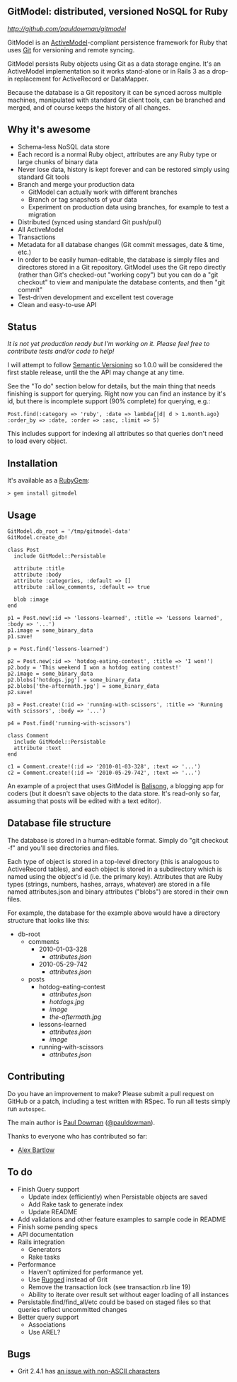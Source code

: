 GitModel: distributed, versioned NoSQL for Ruby
---------------------------------------------------

_http://github.com/pauldowman/gitmodel_

GitModel is an
[ActiveModel](http://yehudakatz.com/2010/01/10/activemodel-make-any-ruby-object-feel-like-activerecord/)-compliant
persistence framework for Ruby that uses [Git](http://git-scm.com/) for
versioning and remote syncing.

GitModel persists Ruby objects using Git as a data storage engine. It's an
ActiveModel implementation so it works stand-alone or in Rails 3 as a drop-in
replacement for ActiveRecord or DataMapper. 

Because the database is a Git repository it can be synced across multiple
machines, manipulated with standard Git client tools, can be branched and
merged, and of course keeps the history of all changes.


Why it's awesome
----------------

* Schema-less NoSQL data store
* Each record is a normal Ruby object, attributes are any Ruby type or large
  chunks of binary data
* Never lose data, history is kept forever and can be restored simply using
  standard Git tools
* Branch and merge your production data 
  * GitModel can actually work with different branches
  * Branch or tag snapshots of your data
  * Experiment on production data using branches, for example to test a
    migration
* Distributed (synced using standard Git push/pull)
* All ActiveModel 
* Transactions
* Metadata for all database changes (Git commit messages, date & time, etc.)
* In order to be easily human-editable, the database is simply files and
  directores stored in a Git repository.  GitModel uses the Git repo directly
  (rather than Git's checked-out "working copy") but you can do a "git
  checkout" to view and manipulate the database contents, and then "git commit"
* Test-driven development and excellent test coverage
* Clean and easy-to-use API


Status
------

_It is not yet production ready but I'm working on it. Please feel free to
contribute tests and/or code to help!_

I will attempt to follow [Semantic Versioning](http://semver.org/) so 1.0.0
will be considered the first stable release, until the the API may change at
any time.

See the "To do" section below for details, but the main thing that needs
finishing is support for querying. Right now you can find an instance by it's
id, but there is incomplete support (90% complete) for querying, e.g.:

    Post.find(:category => 'ruby', :date => lambda{|d| d > 1.month.ago} :order_by => :date, :order => :asc, :limit => 5)

This includes support for indexing all attributes so that queries don't need to
load every object.


Installation
------------

It's available as a [RubyGem](https://rubygems.org/gems/gitmodel):

    > gem install gitmodel


Usage
-----

    GitModel.db_root = '/tmp/gitmodel-data'
    GitModel.create_db!

    class Post
      include GitModel::Persistable

      attribute :title
      attribute :body
      attribute :categories, :default => []
      attribute :allow_comments, :default => true

      blob :image
    end

    p1 = Post.new(:id => 'lessons-learned', :title => 'Lessons learned', :body => '...')
    p1.image = some_binary_data
    p1.save!

    p = Post.find('lessons-learned')

    p2 = Post.new(:id => 'hotdog-eating-contest', :title => 'I won!')
    p2.body = 'This weekend I won a hotdog eating contest!'
    p2.image = some_binary_data
    p2.blobs['hotdogs.jpg'] = some_binary_data
    p2.blobs['the-aftermath.jpg'] = some_binary_data
    p2.save!

    p3 = Post.create!(:id => 'running-with-scissors', :title => 'Running with scissors', :body => '...')

    p4 = Post.find('running-with-scissors')

    class Comment
      include GitModel::Persistable
      attribute :text
    end

    c1 = Comment.create!(:id => '2010-01-03-328', :text => '...')
    c2 = Comment.create!(:id => '2010-05-29-742', :text => '...')


An example of a project that uses GitModel is [Balisong](https://github.com/pauldowman/balisong), a blogging app for coders (but it doesn't save objects to the data store. It's read-only so far, assuming that posts will be edited with a text editor).


Database file structure
-----------------------

The database is stored in a human-editable format. Simply do "git checkout -f"
and you'll see directories and files.

Each type of object is stored in a top-level directory (this is analogous to
ActiveRecord tables), and each object is stored in a subdirectory which is
named using the object's id (i.e. the primary key). Attributes that are Ruby
types (strings, numbers, hashes, arrays, whatever) are stored in a file named
attributes.json and binary attributes ("blobs") are stored in their own
files.

For example, the database for the example above would have a directory
structure that looks like this:

* db-root 
    * comments 
        * 2010-01-03-328
            * _attributes.json_
        * 2010-05-29-742
            * _attributes.json_
    * posts 
        * hotdog-eating-contest
            * _attributes.json_
            * _hotdogs.jpg_
            * _image_
            * _the-aftermath.jpg_
        * lessons-learned
            * _attributes.json_
            * _image_
        * running-with-scissors
            * _attributes.json_


Contributing
------------

Do you have an improvement to make? Please submit a pull request on GitHub or a
patch, including a test written with RSpec.  To run all tests simply run
`autospec`.

The main author is [Paul Dowman](http://pauldowman.com/about) ([@pauldowman](http://twitter.com/pauldowman)).

Thanks to everyone who has contributed so far:

* [Alex Bartlow](https://github.com/alexbartlow)


To do
-----

* Finish Query support
    * Update index (efficiently) when Persistable objects are saved
    * Add Rake task to generate index
    * Update README
* Add validations and other feature examples to sample code in README
* Finish some pending specs
* API documentation
* Rails integration
    * Generators
    * Rake tasks
* Performance
    * Haven't optimized for performance yet. 
    * Use [Rugged](https://github.com/libgit2/rugged) instead of Grit
    * Remove the transaction lock (see transaction.rb line 19)
    * Ability to iterate over result set without eager loading of all instances
* Persistable.find/find_all/etc could be based on staged files so that queries reflect uncommitted changes
* Better query support
    * Associations
    * Use AREL?


Bugs
------------

* Grit 2.4.1 has [an issue with non-ASCII characters](https://github.com/mojombo/grit/commit/696761d8047ffd038dc2828e6a1998e3f7c3b419)

